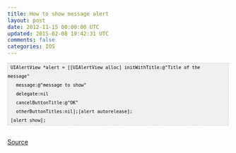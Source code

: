 ```yaml
---
title: How to show message alert
layout: post
date: 2012-11-15 00:00:00 UTC
updated: 2015-02-08 19:42:31 UTC
comments: false
categories: IOS
---
```

<pre style="background-image: URL(http://2.bp.blogspot.com/_z5ltvMQPaa8/SjJXr_U2YBI/AAAAAAAAAAM/46OqEP32CJ8/s320/codebg.gif); background: #f0f0f0; border: 1px dashed #CCCCCC; color: black; font-family: arial; font-size: 12px; height: auto; line-height: 20px; overflow: auto; padding: 0px; text-align: left; width: 99%;"><code style="color: black; word-wrap: normal;"> UIAlertView *alert = [[UIAlertView alloc] initWithTitle:@"Title of the   message"  <br />   message:@"message to show"  <br />   delegate:nil   <br />   cancelButtonTitle:@"OK"   <br />   otherButtonTitles:nil];[alert autorelease];  <br /> [alert show];  <br /></code></pre><br /><a href="http://www.ios-developer.net/iphone-ipad-programmer/development/alert-view/message-box-action-sheet-general">Source</a>